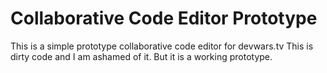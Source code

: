# Collaborative Code Editor Prototype

This is a simple prototype collaborative code editor for devwars.tv
This is dirty code and I am ashamed of it. But it is a working prototype.

